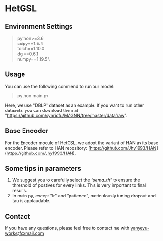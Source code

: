 # HetGSL
## Environment Settings
> python>=3.6 \
> scipy==1.5.4 \
> torch==1.10.0 \
> dgl==0.6.1 \
> numpy==1.19.5 \


## Usage
You can use the following commend to run our model: 
> python main.py 

Here, we use "DBLP" dataset as an example. If you want to run other datasets, you can download them at "https://github.com/cynricfu/MAGNN/tree/master/data/raw".

## Base Encoder
For the Encoder module of HetGSL, we adopt the variant of HAN as its base encoder. Please refer to HAN repository: [https://github.com/Jhy1993/HAN](https://github.com/Jhy1993/HAN).


## Some tips in parameters
1. We suggest you to carefully select the *“sema_th”*  to ensure the threshold of postives for every links. This is very important to final results.
2. In main.py, except "lr" and "patience", meticulously tuning dropout and tau is applaudable.

## Contact
If you have any questions, please feel free to contact me with yanyeyu-work@foxmail.com
